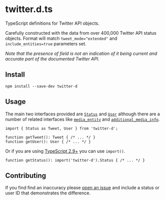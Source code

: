 twitter.d.ts
====

TypeScript definitions for Twitter API objects.

Carefully constructed with the data from over 400,000 Twitter API status objects. Format will match `tweet_mode="extended"` and `include_entities=true` parameters set.

_Note that the presence of field is not an indication of it being current and accurate part of the documented Twitter API._

Install
----

```
npm install --save-dev twitter-d
```

Usage
----

The main two interfaces provided are [`Status`](https://github.com/abraham/twitter-d/blob/master/types/status.d.ts) and [`User`](https://github.com/abraham/twitter-d/blob/master/types/user.d.ts) although there are a number of related interfaces like [`media_entity`](https://github.com/abraham/twitter-d/blob/master/types/media_entity.d.ts) and [`additional_media_info`](https://github.com/abraham/twitter-d/blob/master/types/additional_media_info.d.ts).

```
import { Status as Tweet, User } from 'twitter-d';

function getTweet(): Tweet { /* ... */ }
function getUser(): User { /* ... */ }
```

Or if you are using [TypeScript 2.9+](https://blogs.msdn.microsoft.com/typescript/2018/05/31/announcing-typescript-2-9/#import-types) you can use `import()`.

```
function getStatus(): import('twitter-d').Status { /* ... */ }
```

Contributing
----

If you find find an inaccuracy please [open an issue](https://github.com/abraham/twitter-d/issues) and include a status or user ID that demonstrates the difference.
